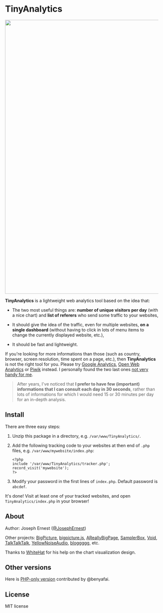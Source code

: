 # TinyAnalytics

<img src="http://gget.it/27cgzhtl/TinyAnalytics.png" width="900"/>

**TinyAnalytics** is a lightweight web analytics tool based on the idea that:

* The two most useful things are: **number of unique visitors per day** (with a nice chart) and **list of referers** who send some traffic to your websites,

* It should give the idea of the traffic, even for multiple websites, **on a single dashboard** (without having to click in lots of menu items to change the currently displayed website, etc.),

* It should be fast and lightweight.

If you're looking for more informations than those (such as country, browser, screen resolution, time spent on a page, etc.), then **TinyAnalytics** is not the right tool for you. Please try [Google Analytics](https://analytics.google.com), [Open Web Analytics](https://www.openwebanalytics.com/) or [Piwik](https://www.piwik.org/) instead. I personally found the two last ones [not very handy for me](http://josephbasquin.fr/aboutanalytics).

> After years, I've noticed that **I prefer to have few (important) informations that I can consult each day in 30 seconds**, rather than lots of informations for which I would need 15 or 30 minutes per day for an in-depth analysis.

## Install

There are three easy steps:

1) Unzip this package in a directory, e.g. `/var/www/TinyAnalytics/`.

2) Add the following tracking code to your websites at then end of `.php` files, e.g. `/var/www/mywebsite/index.php`:

    ~~~
    <?php 
    include '/var/www/TinyAnalytics/tracker.php';
    record_visit('mywebsite');
    ?>
    ~~~~

3) Modify your password in the first lines of `index.php`. Default password is `abcdef`.    

It's done! Visit at least one of your tracked websites, and open `TinyAnalytics/index.php` in your browser!

## About

Author: Joseph Ernest ([@JosephErnest](https://twitter.com/JosephErnest))

Other projects: [BigPicture](http://bigpicture.bi), [bigpicture.js](https://github.com/josephernest/bigpicture.js), [AReallyBigPage](https://github.com/josephernest/AReallyBigPage), [SamplerBox](http://www.samplerbox.org), [Void](http://www.thisisvoid.org), [TalkTalkTalk](https://github.com/josephernest/TalkTalkTalk), [YellowNoiseAudio](http://www.yellownoiseaudio.com), [bloggggg](https://github.com/josephernest/bloggggg), etc.

Thanks to [WhiteHat](http://stackoverflow.com/users/5090771/whitehat) for his help on the chart visualization design.

## Other versions

Here is [PHP-only version](https://github.com/benyafai/TinyAnalytics) contributed by @benyafai.

## License

MIT license
